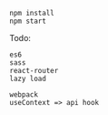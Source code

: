     npm install
    npm start

Todo:

    es6
    sass
    react-router
    lazy load

    webpack
    useContext => api hook